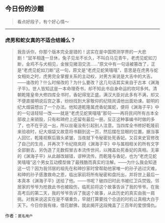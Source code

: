 ## 今日份的沙雕

> 看点好段子，有个好心情～


 
---

### 虎男和蛇女真的不适合结婚么？

> 我告诉你，你那个版本完全是错的！这实在是中国预测学界的一大悲剧！“鼠羊相逢一旦休，兔子见龙不长久，不叫白马见青牛，老虎见蛇如刀断，金鸡不与犬相见，金猴见猪泪交流……”原文中有一句话被篡改了，正是“老虎见蛇如刀断”这一句，原文是“老虎见蛇笑嘻嘻”，意思是在虎男与蛇女相处之时，虎男完全掌握关系的主动权，对男方来说是大吉中的大吉。——谁改的？什么时候改的？为什么要改？这几句话其实来自于古本《渊海子平》。世人皆知这是一本命理奇书，却不知此书自身命运的坎坷多舛。清朝乾隆皇帝大修四库全书时，香妃得宠正盛。满汉大臣对此多有不满，却又不便直接明说后宫之事，纷纷找到大家敬仰的纪晓岚请他出面劝谏。聪明的纪大烟袋想出了一个办法。他知道乾隆属虎香妃属蛇，便将《渊海子平》中的一句话轻轻一改——就是“老虎见蛇笑嘻嘻”那句——再将民间所有古本全部收上来销毁，只有和珅府上还留有最后一册。反正这种事编书时做的多了，也不在乎这一出，所以丝毫没有引起别人注意。当四库全书修好乾隆前来验收时，纪大烟袋又故意将书翻到这一页，然后摆在显眼的位置。据当事人回忆，乾隆视察后眉头紧皱，当夜就下令秘密处死香妃。又召来史官修改了自己的生肖，并再次下令纪晓岚将《渊海子平》中与属相相关的所有文字全部删去，另伪造了无数假冒古本流传世间，以掩盖处死香妃的真相。无辜的《渊海子平》从此越改越错，谬种流传。而乾隆与香妃，也为“老虎见蛇笑嘻嘻”这个男女互动模型做了最残酷而真实的注解。——为什么我会知道这一切？因为我邻居的祖先在和珅抄家时曾帮助他家唯一的孙子逃过灾难，和珅的孙子感激救命之恩，临出家前将所有秘密和盘托出，并将世上最后一本真本《渊海子平》送给了他。——书呢？破四旧时此书被红卫兵焚毁。邻居家的爷爷为抢救此书也被殴伤，临死前将这个故事告诉了我的爷爷。在我高考后的第二天，我的爷爷告诉了我这个故事，从此历史的真实由我一肩挑。对我来说这实在是不堪重负，早就打算要找个合适的时机让真相大白于天下。今日你我有缘，借花献佛，就此揭开这段掩盖了三百年的爱恨情仇。


作者：`匿名用户`